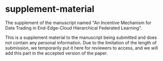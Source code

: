 # supplement-material
The supplement of the manuscript named "An Incentive Mechanism for Data Trading in End-Edge-Cloud Hierarchical Federated Learning".

This is a supplement material to the manuscript being submitted and does not contain any personal information.
Due to the limitation of the length of submission, we temporarily put it here for reviewers to access, and we will add this part in the accepted version of the paper.
